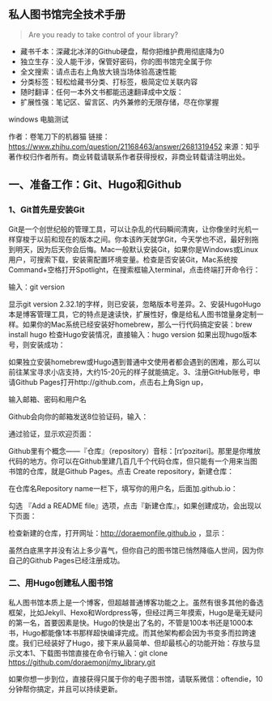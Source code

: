 ## 私人图书馆完全技术手册

>   Are you ready to take control of your library?

-   藏书千本：深藏北冰洋的Github硬盘，帮你把维护费用彻底降为0
-   独立生存：没人能干涉，保管好密码，你的图书馆完全属于你
-   全文搜索：请点击右上角放大镜当场体验高速性能
-   分类标签：轻松给藏书分类、打标签，极简定位关联内容
-   随时翻译：任何一本外文书都能迅速翻译成中文版：
-   扩展性强：笔记区、留言区、内外兼修的无限存储，尽在你掌握



windows 电脑测试



作者：卷笔刀下的机器猫
链接：https://www.zhihu.com/question/21168463/answer/2681319452
来源：知乎
著作权归作者所有。商业转载请联系作者获得授权，非商业转载请注明出处。

## 一、准备工作：Git、Hugo和Github

### 1、Git首先是安装Git

Git是一个创世纪般的管理工具，可以让杂乱的代码瞬间清爽，让你像坐时光机一样穿梭于以前和现在的版本之间。你本该昨天就学Git，今天学也不迟，最好别拖到明天，因为后天你会后悔。Mac一般默认安装Git，如果你是Windows或Linux用户，可搜索下载，安装需配置环境变量。检查是否安装Git，Mac系统按Command+空格打开Spotlight，在搜索框输入terminal，点击终端打开命令行：



输入：git version



显示git version 2.32.1的字样，则已安装，忽略版本号差异。2、安装HugoHugo本是博客管理工具，它的特点是速读快，扩展性好，像是给私人图书馆量身定制一样。如果你的Mac系统已经安装好homebrew，那么一行代码搞定安装：brew install hugo
检查Hugo安装情况，直接输入：hugo version
如果出现hugo版本号，则安装成功：



如果独立安装homebrew或Hugo遇到普通中文使用者都会遇到的困难，那么可以前往某宝寻求小店支持，大约15-20元的样子就能搞定。3、注册GitHub账号，申请Github Pages打开http://github.com，点击右上角Sign up，



输入邮箱、密码和用户名



Github会向你的邮箱发送8位验证码，输入：



通过验证，显示欢迎页面：



Github里有个概念——『仓库』（repository）音标：[rɪ’pɔzitəri]。那里是你堆放代码的地方。你可以在Github里建几百几千个代码仓库，但只能有一个用来当图书馆的仓库，就是Github Pages。点击 Create repository，新建仓库：



在仓库名Repository name一栏下，填写你的用户名，后面加.github.io：



勾选 『Add a README file』选项，点击『新建仓库』，如果创建成功，会出现以下页面：



检查新建的仓库，打开网址：http://doraemonfile.github.io  ，显示：



虽然白底黑字并没有沾上多少喜气，但你自己的图书馆已悄然降临人世间，因为你自己的Github Pages已经注册成功。



### 二、用Hugo创建私人图书馆

私人图书馆本质上是一个博客，但超越普通博客功能之上。虽然有很多其他的备选框架，比如Jekyll、Hexo和Wordpress等，但经过两三年摸索，Hugo是毫无疑问的第一名，首要因素是快。Hugo的快是出了名的，不管是100本书还是1000本书，Hugo都能像1本书那样超快编译完成。而其他架构都会因为书变多而拉跨速度。我们已经装好了Hugo，接下来从最简单、但却最核心的功能开始：存放与显示文本1、下载图书馆直接在命令行输入：git clone https://github.com/doraemonj/my_library.git





如果你想一步到位，直接获得只属于你的电子图书馆，请联系微信：oftendie，10分钟帮你搞定，并且可以持续更新。

